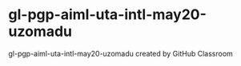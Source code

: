# gl-pgp-aiml-uta-intl-may20-uzomadu
gl-pgp-aiml-uta-intl-may20-uzomadu created by GitHub Classroom
